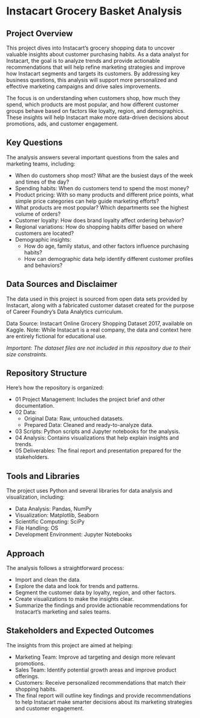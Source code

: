 # Instacart Grocery Basket Analysis
## Project Overview
This project dives into Instacart’s grocery shopping data to uncover valuable insights about customer purchasing habits. As a data analyst for Instacart, the goal is to analyze trends and provide actionable recommendations that will help refine marketing strategies and improve how Instacart segments and targets its customers. By addressing key business questions, this analysis will support more personalized and effective marketing campaigns and drive sales improvements.

The focus is on understanding when customers shop, how much they spend, which products are most popular, and how different customer groups behave based on factors like loyalty, region, and demographics. These insights will help Instacart make more data-driven decisions about promotions, ads, and customer engagement.

## Key Questions
The analysis answers several important questions from the sales and marketing teams, including:

- When do customers shop most? What are the busiest days of the week and times of the day?
- Spending habits: When do customers tend to spend the most money?
- Product pricing: With so many products and different price points, what simple price categories can help guide marketing efforts?
- What products are most popular? Which departments see the highest volume of orders?
- Customer loyalty: How does brand loyalty affect ordering behavior?
- Regional variations: How do shopping habits differ based on where customers are located?
-  Demographic insights:
    - How do age, family status, and other factors influence purchasing habits?
    - How can demographic data help identify different customer profiles and behaviors?
## Data Sources and Disclaimer
The data used in this project is sourced from open data sets provided by Instacart, along with a fabricated customer dataset created for the purpose of Career Foundry’s Data Analytics curriculum.

Data Source: Instacart Online Grocery Shopping Dataset 2017, available on Kaggle.
Note: While Instacart is a real company, the data and context here are entirely fictional for educational use.

*Important: The dataset files are not included in this repository due to their size constraints.*

## Repository Structure
Here’s how the repository is organized:

- 01 Project Management: Includes the project brief and other documentation.
-  02 Data:
   - Original Data: Raw, untouched datasets.
   - Prepared Data: Cleaned and ready-to-analyze data.
- 03 Scripts: Python scripts and Jupyter notebooks for the analysis.
- 04 Analysis: Contains visualizations that help explain insights and trends.
- 05 Deliverables: The final report and presentation prepared for the stakeholders.
## Tools and Libraries
The project uses Python and several libraries for data analysis and visualization, including:

- Data Analysis: Pandas, NumPy
- Visualization: Matplotlib, Seaborn
- Scientific Computing: SciPy
- File Handling: OS
- Development Environment: Jupyter Notebooks
## Approach
The analysis follows a straightforward process:

- Import and clean the data.
- Explore the data and look for trends and patterns.
- Segment the customer data by loyalty, region, and other factors.
- Create visualizations to make the insights clear.
- Summarize the findings and provide actionable recommendations for Instacart’s marketing and sales teams.
## Stakeholders and Expected Outcomes
 The insights from this project are aimed at helping:

- Marketing Team: Improve ad targeting and design more relevant promotions.
- Sales Team: Identify potential growth areas and improve product offerings.
- Customers: Receive personalized recommendations that match their shopping habits.
- The final report will outline key findings and provide recommendations to help Instacart make smarter decisions about its marketing strategies and customer engagement.
